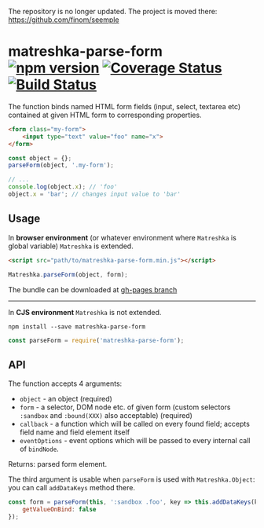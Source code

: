 The repository is no longer updated. The project is moved there: https://github.com/finom/seemple

# matreshka-parse-form [![npm version](https://badge.fury.io/js/matreshka-parse-form.svg)](https://badge.fury.io/js/matreshka-parse-form) [![Coverage Status](https://coveralls.io/repos/github/matreshkajs/matreshka-parse-form/badge.svg?branch=master)](https://coveralls.io/github/matreshkajs/matreshka-parse-form?branch=master) [![Build Status](https://travis-ci.org/matreshkajs/matreshka-parse-form.svg?branch=master)](https://travis-ci.org/matreshkajs/matreshka-parse-form)

The function binds named HTML form fields (input, select, textarea etc) contained at given HTML form to corresponding properties.

```html
<form class="my-form">
    <input type="text" value="foo" name="x">
</form>
```

```js
const object = {};
parseForm(object, '.my-form');

// ...
console.log(object.x); // 'foo'
object.x = 'bar'; // changes input value to 'bar'
```

## Usage

In **browser environment** (or whatever environment where ``Matreshka`` is global variable)  ``Matreshka`` is extended.
```html
<script src="path/to/matreshka-parse-form.min.js"></script>
```

```js
Matreshka.parseForm(object, form);
```

The bundle can be downloaded at [gh-pages branch](https://github.com/matreshkajs/matreshka-parse-form/tree/gh-pages)

-------------

In **CJS environment** ``Matreshka`` is not extended.

```
npm install --save matreshka-parse-form
```

```js
const parseForm = require('matreshka-parse-form');
```


## API

The function accepts 4 arguments:
- ``object`` - an object (required)
- ``form`` - a selector, DOM node etc. of given form (custom selectors ``:sandbox`` and ``:bound(XXX)`` also acceptable) (required)
- ``callback`` - a function which will be called on every found field; accepts field name and field element itself
- ``eventOptions`` - event options which will be passed to every internal call of ``bindNode``.

Returns: parsed form element.


The third argument is usable when ``parseForm`` is used with ``Matreshka.Object``: you can call ``addDataKeys`` method there.
```js
const form = parseForm(this, ':sandbox .foo', key => this.addDataKeys(key), {
    getValueOnBind: false
});
```
